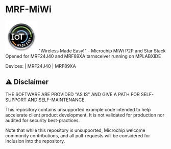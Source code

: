 # MRF-MiWi

<img src="resources/media/IoT-Made-Easy-Logo.png" width=100>
"Wireless Made Easy!" - Microchip MiWi P2P and Star Stack Opened for MRF24J40 and MRF89XA tarnsceiver running on MPLABXIDE

Devices: | MRF24J40 | MRF89XA


## ⚠ Disclaimer

THE SOFTWARE ARE PROVIDED "AS IS" AND GIVE A PATH FOR SELF-SUPPORT AND SELF-MAINTENANCE.

This repository contains unsupported example code intended to help accelerate client product development. It is not validated for production nor audited for security best-practices.

Note that while this repository is unsupported, Microchip welcome community contributions, and all pull-requests will be considered for inclusion into the repository.
